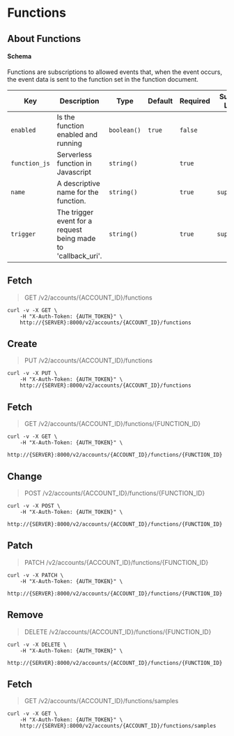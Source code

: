 # Functions

## About Functions

#### Schema

Functions are subscriptions to allowed events that, when the event occurs, the event data is sent to the function set in the function document.



Key | Description | Type | Default | Required | Support Level
--- | ----------- | ---- | ------- | -------- | -------------
`enabled` | Is the function enabled and running | `boolean()` | `true` | `false` |  
`function_js` | Serverless function in Javascript | `string()` |   | `true` |  
`name` | A descriptive name for the function. | `string()` |   | `true` | `supported`
`trigger` | The trigger event for a request being made to 'callback_uri'. | `string()` |   | `true` | `supported`



## Fetch

> GET /v2/accounts/{ACCOUNT_ID}/functions

```shell
curl -v -X GET \
    -H "X-Auth-Token: {AUTH_TOKEN}" \
    http://{SERVER}:8000/v2/accounts/{ACCOUNT_ID}/functions
```

## Create

> PUT /v2/accounts/{ACCOUNT_ID}/functions

```shell
curl -v -X PUT \
    -H "X-Auth-Token: {AUTH_TOKEN}" \
    http://{SERVER}:8000/v2/accounts/{ACCOUNT_ID}/functions
```

## Fetch

> GET /v2/accounts/{ACCOUNT_ID}/functions/{FUNCTION_ID}

```shell
curl -v -X GET \
    -H "X-Auth-Token: {AUTH_TOKEN}" \
    http://{SERVER}:8000/v2/accounts/{ACCOUNT_ID}/functions/{FUNCTION_ID}
```

## Change

> POST /v2/accounts/{ACCOUNT_ID}/functions/{FUNCTION_ID}

```shell
curl -v -X POST \
    -H "X-Auth-Token: {AUTH_TOKEN}" \
    http://{SERVER}:8000/v2/accounts/{ACCOUNT_ID}/functions/{FUNCTION_ID}
```

## Patch

> PATCH /v2/accounts/{ACCOUNT_ID}/functions/{FUNCTION_ID}

```shell
curl -v -X PATCH \
    -H "X-Auth-Token: {AUTH_TOKEN}" \
    http://{SERVER}:8000/v2/accounts/{ACCOUNT_ID}/functions/{FUNCTION_ID}
```

## Remove

> DELETE /v2/accounts/{ACCOUNT_ID}/functions/{FUNCTION_ID}

```shell
curl -v -X DELETE \
    -H "X-Auth-Token: {AUTH_TOKEN}" \
    http://{SERVER}:8000/v2/accounts/{ACCOUNT_ID}/functions/{FUNCTION_ID}
```

## Fetch

> GET /v2/accounts/{ACCOUNT_ID}/functions/samples

```shell
curl -v -X GET \
    -H "X-Auth-Token: {AUTH_TOKEN}" \
    http://{SERVER}:8000/v2/accounts/{ACCOUNT_ID}/functions/samples
```

